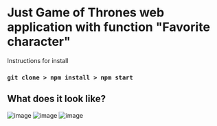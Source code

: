 # Just Game of Thrones web application with function "Favorite character"

Instructions for install
### `git clone > npm install > npm start`

## What does it look like?

![image](https://user-images.githubusercontent.com/100387382/181076833-7592f58d-61e4-4c93-8bf5-69589a43046a.png)
![image](https://user-images.githubusercontent.com/100387382/181076852-32d6b5f3-7614-40ca-9b96-728a85d81051.png)
![image](https://user-images.githubusercontent.com/100387382/181076866-e7a3e628-f87f-4ac7-a183-01152e4e44f5.png)
